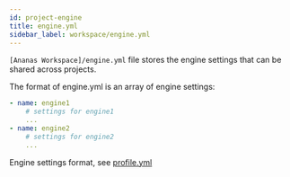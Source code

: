 ```yaml
---
id: project-engine
title: engine.yml
sidebar_label: workspace/engine.yml
---
```


`[Ananas Workspace]/engine.yml` file stores the engine settings that can be shared across projects.

The format of engine.yml is an array of engine settings:

```yaml
- name: engine1
	# settings for engine1
	...
- name: engine2
	# settings for engine2
	...
```

Engine settings format, see [profile.yml](project-profile)
